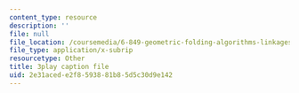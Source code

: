 ```yaml
---
content_type: resource
description: ''
file: null
file_location: /coursemedia/6-849-geometric-folding-algorithms-linkages-origami-polyhedra-fall-2012/2e31acede2f8593881b85d5c30d9e142_M8Jn9JdzoHU.vtt
file_type: application/x-subrip
resourcetype: Other
title: 3play caption file
uid: 2e31aced-e2f8-5938-81b8-5d5c30d9e142
---
```

